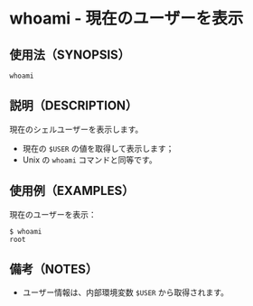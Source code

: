 # whoami - 現在のユーザーを表示

## 使用法（SYNOPSIS）

```shell
whoami
```


## 説明（DESCRIPTION）

現在のシェルユーザーを表示します。

* 現在の `$USER` の値を取得して表示します；
* Unix の `whoami` コマンドと同等です。


## 使用例（EXAMPLES）

現在のユーザーを表示：

```shell
$ whoami
root
```


## 備考（NOTES）

* ユーザー情報は、内部環境変数 `$USER` から取得されます。
